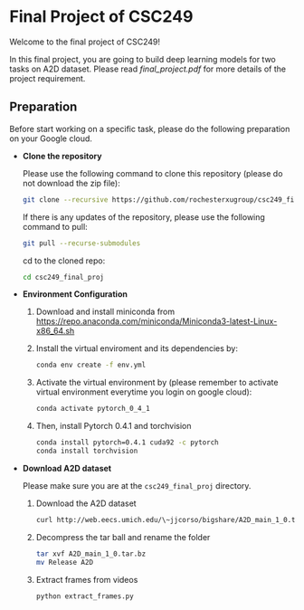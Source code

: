 # Final Project of CSC249
Welcome to the final project of CSC249!

In this final project, you are going to build deep learning models for two tasks on A2D dataset. Please read *final_project.pdf* for more details of the project requirement.



## Preparation

Before start working on a specific task, please do the following preparation on your Google cloud.

- **Clone the repository**

  Please use the following command to clone this repository (please do not download the zip file):

  ```bash
  git clone --recursive https://github.com/rochesterxugroup/csc249_final_proj.git
  ```

  If there is any updates of the repository, please use the following command to pull:

  ```bash
  git pull --recurse-submodules
  ```

  cd to the cloned repo:

  ```bash
  cd csc249_final_proj
  ```

- **Environment Configuration**

  1. Download and install miniconda from https://repo.anaconda.com/miniconda/Miniconda3-latest-Linux-x86_64.sh

  2. Install the virtual enviroment and its dependencies by:

     ```bash
     conda env create -f env.yml
     ```

  3. Activate the virtual environment by (please remember to activate virtual environment everytime you login on google cloud):

     ```bash
     conda activate pytorch_0_4_1
     ```

  4. Then, install Pytorch 0.4.1 and torchvision

     ```bash
     conda install pytorch=0.4.1 cuda92 -c pytorch
     conda install torchvision
     ```

- **Download A2D dataset**

  Please make sure you are at the `csc249_final_proj` directory.

  1. Download the A2D dataset

     ```bash
     curl http://web.eecs.umich.edu/\~jjcorso/bigshare/A2D_main_1_0.tar.bz --output A2D_main_1_0.tar.bz
     ```

  2. Decompress the tar ball and rename the folder

     ```bash
     tar xvf A2D_main_1_0.tar.bz
     mv Release A2D
     ```

  3. Extract frames from videos

     ```bash
     python extract_frames.py
     ```

